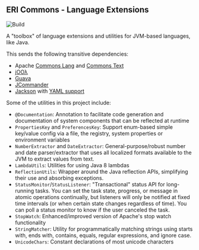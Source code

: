 ERI Commons - Language Extensions
------------------------------------------

![Build](https://github.com/ElderResearch/commons-jvm/workflows/Java%20CI%20with%20Maven/badge.svg)

A "toolbox" of language extensions and utilities for JVM-based languages, like Java.

This sends the following transitive dependencies:
* Apache [Commons Lang](http://commons.apache.org/proper/commons-lang/) and [Commons Text](http://commons.apache.org/proper/commons-text/)
* [jOOλ](https://github.com/jOOQ/jOOL)
* [Guava](https://github.com/google/guava)
* [JCommander](https://github.com/cbeust/jcommander)
* [Jackson](https://github.com/FasterXML/jackson) with [YAML support](https://github.com/FasterXML/jackson-dataformats-text/tree/master/yaml)

Some of the utilities in this project include:
- `@Documentation`: Annotation to facilitate code generation and documentation of system components that can be reflected at runtime
- `PropertiesKey` and `PreferencesKey`: Support enum-based simple key/value config via a file, the registry, system properties or environment variables
- `NumberExtractor` and `DateExtractor`: General-purpose/robust number and date parser/extractor that uses all localized formats available to the JVM to extract values from text.
- `LambdaUtils`: Utilities for using Java 8 lambdas
- `ReflectionUtils`: Wrapper around the Java reflection APIs, simplifying their use and absorbing exceptions.
- `StatusMonitor`/`StatusListener`: "Transactional" status API for long-running tasks.  You can set the task state, progress, or message in atomic operations continually, but listeners will only be notified at fixed time intervals (or when certain state changes regardless of time). You can poll a status monitor to know if the user canceled the task.
- `StopWatch`: Enhanced/improved version of Apache's stop watch functionality
- `StringMatcher`: Utility for programmatically matching strings using starts with, ends with, contains, equals, regular expressions, and ignore case.
- `UnicodeChars`: Constant declarations of most unicode characters
